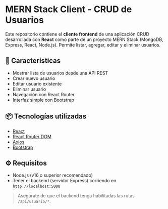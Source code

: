 # MERN Stack Client - CRUD de Usuarios

Este repositorio contiene el **cliente frontend** de una aplicación CRUD desarrollada con **React** como parte de un proyecto MERN Stack (MongoDB, Express, React, Node.js). Permite listar, agregar, editar y eliminar usuarios.

## 🚀 Características

- Mostrar lista de usuarios desde una API REST
- Crear nuevo usuario
- Editar usuario existente
- Eliminar usuario
- Navegación con React Router
- Interfaz simple con Bootstrap

## 📦 Tecnologías utilizadas

- [React](https://reactjs.org/)
- [React Router DOM](https://reactrouter.com/)
- [Axios](https://axios-http.com/)
- [Bootstrap](https://getbootstrap.com/)


## ⚙️ Requisitos

- Node.js (v16 o superior recomendado)
- Tener el backend (servidor Express) corriendo en `http://localhost:5000`

> Asegúrate de que el backend tenga habilitadas las rutas `/api/usuario/*`.



